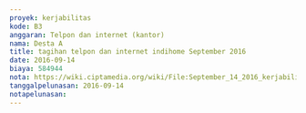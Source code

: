 ```yaml
---
proyek: kerjabilitas
kode: B3
anggaran: Telpon dan internet (kantor)
nama: Desta A
title: tagihan telpon dan internet indihome September 2016
date: 2016-09-14
biaya: 584944
nota: https://wiki.ciptamedia.org/wiki/File:September_14_2016_kerjabilitas_B3_tagihan_telpon%26internet_desta.jpg
tanggalpelunasan: 2016-09-14
notapelunasan:
---
```

